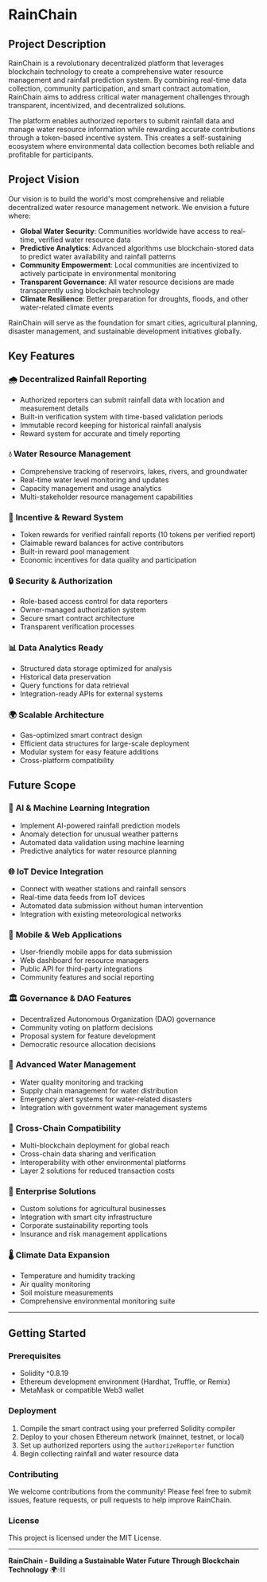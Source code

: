 # RainChain

## Project Description

RainChain is a revolutionary decentralized platform that leverages blockchain technology to create a comprehensive water resource management and rainfall prediction system. By combining real-time data collection, community participation, and smart contract automation, RainChain aims to address critical water management challenges through transparent, incentivized, and decentralized solutions.

The platform enables authorized reporters to submit rainfall data and manage water resource information while rewarding accurate contributions through a token-based incentive system. This creates a self-sustaining ecosystem where environmental data collection becomes both reliable and profitable for participants.

## Project Vision

Our vision is to build the world's most comprehensive and reliable decentralized water resource management network. We envision a future where:

- **Global Water Security**: Communities worldwide have access to real-time, verified water resource data
- **Predictive Analytics**: Advanced algorithms use blockchain-stored data to predict water availability and rainfall patterns
- **Community Empowerment**: Local communities are incentivized to actively participate in environmental monitoring
- **Transparent Governance**: All water resource decisions are made transparently using blockchain technology
- **Climate Resilience**: Better preparation for droughts, floods, and other water-related climate events

RainChain will serve as the foundation for smart cities, agricultural planning, disaster management, and sustainable development initiatives globally.

## Key Features

### 🌧️ **Decentralized Rainfall Reporting**
- Authorized reporters can submit rainfall data with location and measurement details
- Built-in verification system with time-based validation periods
- Immutable record keeping for historical rainfall analysis
- Reward system for accurate and timely reporting

### 💧 **Water Resource Management**
- Comprehensive tracking of reservoirs, lakes, rivers, and groundwater
- Real-time water level monitoring and updates
- Capacity management and usage analytics
- Multi-stakeholder resource management capabilities

### 🎁 **Incentive & Reward System**
- Token rewards for verified rainfall reports (10 tokens per verified report)
- Claimable reward balances for active contributors
- Built-in reward pool management
- Economic incentives for data quality and participation

### 🔒 **Security & Authorization**
- Role-based access control for data reporters
- Owner-managed authorization system
- Secure smart contract architecture
- Transparent verification processes

### 📊 **Data Analytics Ready**
- Structured data storage optimized for analysis
- Historical data preservation
- Query functions for data retrieval
- Integration-ready APIs for external systems

### 🌍 **Scalable Architecture**
- Gas-optimized smart contract design
- Efficient data structures for large-scale deployment
- Modular system for easy feature additions
- Cross-platform compatibility

## Future Scope

### 🤖 **AI & Machine Learning Integration**
- Implement AI-powered rainfall prediction models
- Anomaly detection for unusual weather patterns
- Automated data validation using machine learning
- Predictive analytics for water resource planning

### 🌐 **IoT Device Integration**
- Connect with weather stations and rainfall sensors
- Real-time data feeds from IoT devices
- Automated data submission without human intervention
- Integration with existing meteorological networks

### 📱 **Mobile & Web Applications**
- User-friendly mobile apps for data submission
- Web dashboard for resource managers
- Public API for third-party integrations
- Community features and social reporting

### 🏛️ **Governance & DAO Features**
- Decentralized Autonomous Organization (DAO) governance
- Community voting on platform decisions
- Proposal system for feature development
- Democratic resource allocation decisions

### 🌊 **Advanced Water Management**
- Water quality monitoring and tracking
- Supply chain management for water distribution
- Emergency alert systems for water-related disasters
- Integration with government water management systems

### 🔗 **Cross-Chain Compatibility**
- Multi-blockchain deployment for global reach
- Cross-chain data sharing and verification
- Interoperability with other environmental platforms
- Layer 2 solutions for reduced transaction costs

### 🎯 **Enterprise Solutions**
- Custom solutions for agricultural businesses
- Integration with smart city infrastructure
- Corporate sustainability reporting tools
- Insurance and risk management applications

### 🌡️ **Climate Data Expansion**
- Temperature and humidity tracking
- Air quality monitoring
- Soil moisture measurements
- Comprehensive environmental monitoring suite

---

## Getting Started

### Prerequisites
- Solidity ^0.8.19
- Ethereum development environment (Hardhat, Truffle, or Remix)
- MetaMask or compatible Web3 wallet

### Deployment
1. Compile the smart contract using your preferred Solidity compiler
2. Deploy to your chosen Ethereum network (mainnet, testnet, or local)
3. Set up authorized reporters using the `authorizeReporter` function
4. Begin collecting rainfall and water resource data

### Contributing
We welcome contributions from the community! Please feel free to submit issues, feature requests, or pull requests to help improve RainChain.

### License
This project is licensed under the MIT License.

---

**RainChain - Building a Sustainable Water Future Through Blockchain Technology** 🌍💧⛓️
